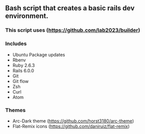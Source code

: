 ## Bash script that creates a basic rails dev environment.

### This script uses (https://github.com/lab2023/builder)

### Includes
* Ubuntu Package updates
* Rbenv
* Ruby 2.6.3
* Rails 6.0.0
* Git 
* Git flow
* Zsh
* Curl
* Atom

### Themes
* Arc-Dark theme (https://github.com/horst3180/arc-theme)
* Flat-Remix icons (https://github.com/daniruiz/flat-remix)
